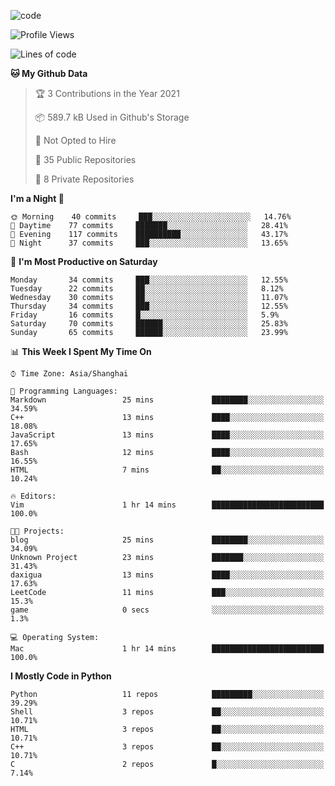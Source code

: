 
<!--
**liuyaanng/liuyaanng** is a ✨ _special_ ✨ repository because its `README.md` (this file) appears on your GitHub profile.

Here are some ideas to get you started:

- 🔭 I’m currently working on ...
- 🌱 I’m currently learning ...
- 👯 I’m looking to collaborate on ...
- 🤔 I’m looking for help with ...
- 💬 Ask me about ...
- 📫 How to reach me: ...
- 😄 Pronouns: ...
- ⚡ Fun fact: ...
-->


![code](https://cdn.jsdelivr.net/gh/liuyaanng/liuyaanng@1.0/code.gif) 

<!--START_SECTION:waka-->
![Profile Views](http://img.shields.io/badge/Profile%20Views-0-blue)

![Lines of code](https://img.shields.io/badge/From%20Hello%20World%20I%27ve%20Written-5.3%20million%20lines%20of%20code-blue)

**🐱 My Github Data** 

> 🏆 3 Contributions in the Year 2021
 > 
> 📦 589.7 kB Used in Github's Storage 
 > 
> 🚫 Not Opted to Hire
 > 
> 📜 35 Public Repositories 
 > 
> 🔑 8 Private Repositories  
 > 
**I'm a Night 🦉** 

```text
🌞 Morning    40 commits     ███░░░░░░░░░░░░░░░░░░░░░░   14.76% 
🌆 Daytime    77 commits     ███████░░░░░░░░░░░░░░░░░░   28.41% 
🌃 Evening    117 commits    ██████████░░░░░░░░░░░░░░░   43.17% 
🌙 Night      37 commits     ███░░░░░░░░░░░░░░░░░░░░░░   13.65%

```
📅 **I'm Most Productive on Saturday** 

```text
Monday       34 commits     ███░░░░░░░░░░░░░░░░░░░░░░   12.55% 
Tuesday      22 commits     ██░░░░░░░░░░░░░░░░░░░░░░░   8.12% 
Wednesday    30 commits     ██░░░░░░░░░░░░░░░░░░░░░░░   11.07% 
Thursday     34 commits     ███░░░░░░░░░░░░░░░░░░░░░░   12.55% 
Friday       16 commits     █░░░░░░░░░░░░░░░░░░░░░░░░   5.9% 
Saturday     70 commits     ██████░░░░░░░░░░░░░░░░░░░   25.83% 
Sunday       65 commits     ██████░░░░░░░░░░░░░░░░░░░   23.99%

```


📊 **This Week I Spent My Time On** 

```text
⌚︎ Time Zone: Asia/Shanghai

💬 Programming Languages: 
Markdown                 25 mins             ████████░░░░░░░░░░░░░░░░░   34.59% 
C++                      13 mins             ████░░░░░░░░░░░░░░░░░░░░░   18.08% 
JavaScript               13 mins             ████░░░░░░░░░░░░░░░░░░░░░   17.65% 
Bash                     12 mins             ████░░░░░░░░░░░░░░░░░░░░░   16.55% 
HTML                     7 mins              ██░░░░░░░░░░░░░░░░░░░░░░░   10.24%

🔥 Editors: 
Vim                      1 hr 14 mins        █████████████████████████   100.0%

🐱‍💻 Projects: 
blog                     25 mins             ████████░░░░░░░░░░░░░░░░░   34.09% 
Unknown Project          23 mins             ███████░░░░░░░░░░░░░░░░░░   31.43% 
daxigua                  13 mins             ████░░░░░░░░░░░░░░░░░░░░░   17.63% 
LeetCode                 11 mins             ███░░░░░░░░░░░░░░░░░░░░░░   15.3% 
game                     0 secs              ░░░░░░░░░░░░░░░░░░░░░░░░░   1.3%

💻 Operating System: 
Mac                      1 hr 14 mins        █████████████████████████   100.0%

```

**I Mostly Code in Python** 

```text
Python                   11 repos            █████████░░░░░░░░░░░░░░░░   39.29% 
Shell                    3 repos             ██░░░░░░░░░░░░░░░░░░░░░░░   10.71% 
HTML                     3 repos             ██░░░░░░░░░░░░░░░░░░░░░░░   10.71% 
C++                      3 repos             ██░░░░░░░░░░░░░░░░░░░░░░░   10.71% 
C                        2 repos             █░░░░░░░░░░░░░░░░░░░░░░░░   7.14%

```



<!--END_SECTION:waka-->
